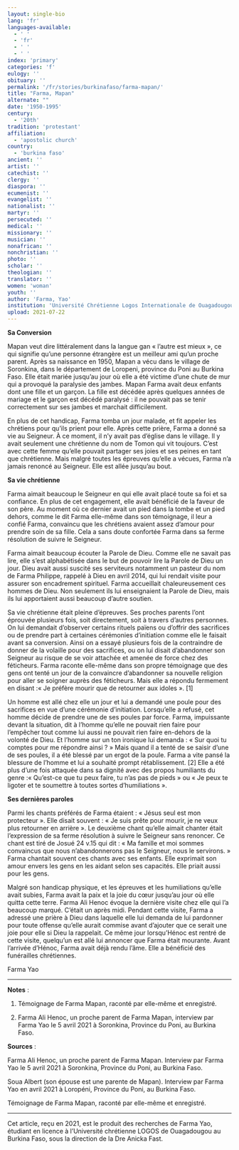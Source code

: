 ```yaml
---
layout: single-bio
lang: 'fr'
languages-available:
  - ' '
  - 'fr'
  - ' '
  - ' '
index: 'primary'
categories: 'f'
eulogy: ''
obituary: ''
permalink: '/fr/stories/burkinafaso/farma-mapan/'
title: "Farma, Mapan"
alternate: ""
date: '1950-1995'
century:
  - '20th'
tradition: 'protestant'
affiliation:
  - 'apostolic church'
country:
  - 'burkina faso'
ancient: ''
artist: ''
catechist: ''
clergy: ''
diaspora: ''
ecumenist: ''
evangelist: ''
nationalist: ''
martyr: ''
persecuted: ''
medical: ''
missionary: ''
musician: ''
nonafrican: ''
nonchristian: ''
photo: ''
scholar: ''
theologian: ''
translator: ''
women: 'woman'
youth: ''
author: 'Farma, Yao'
institution: 'Université Chrétienne Logos Internationale de Ouagadougou'
upload: 2021-07-22
---
```



**Sa Conversion**

Mapan veut dire littéralement dans la langue gan « l’autre est mieux », ce qui signifie qu’une personne étrangère est un meilleur ami qu’un proche parent. Après sa naissance en 1950, Mapan a vécu dans le village de Soronkina, dans le département de Loropeni, province du Poni au Burkina Faso. Elle était mariée jusqu’au jour où elle a été victime d’une chute de mur qui a provoqué la paralysie des jambes. Mapan Farma avait deux enfants dont une fille et un garçon. La fille est décédée après quelques années de mariage et le garçon est décédé paralysé : il ne pouvait pas se tenir correctement sur ses jambes et marchait difficilement.

En plus de cet handicap, Farma tomba un jour malade, et fit appeler les chrétiens pour qu’ils prient pour elle. Après cette prière, Farma a donné sa vie au Seigneur. À ce moment, il n’y avait pas d’église dans le village. Il y avait seulement une chrétienne du nom de Tomon qui vit toujours. C’est avec cette femme qu’elle pouvait partager ses joies et ses peines en tant que chrétienne. Mais malgré toutes les épreuves qu’elle a vécues, Farma n’a jamais renoncé au Seigneur. Elle est allée jusqu’au bout.

**Sa vie chrétienne**

Farma aimait beaucoup le Seigneur en qui elle avait placé toute sa foi et sa confiance. En plus de cet engagement, elle avait bénéficié de la faveur de son père. Au moment où ce dernier avait un pied dans la tombe et un pied dehors, comme le dit Farma elle-même dans son témoignage, il leur a confié Farma, convaincu que les chrétiens avaient assez d’amour pour prendre soin de sa fille. Cela a sans doute confortée Farma dans sa ferme résolution de suivre le Seigneur.

Farma aimait beaucoup écouter la Parole de Dieu. Comme elle ne savait pas lire, elle s’est alphabétisée dans le but de pouvoir lire la Parole de Dieu un jour. Dieu avait aussi suscité ses serviteurs notamment un pasteur du nom de Farma Philippe, rappelé à Dieu en avril 2014, qui lui rendait visite pour assurer son encadrement spirituel. Farma accueillait chaleureusement ces hommes de Dieu. Non seulement ils lui enseignaient la Parole de Dieu, mais ils lui apportaient aussi beaucoup d’autre soutien.   

Sa vie chrétienne était pleine d’épreuves. Ses proches parents l’ont éprouvée plusieurs fois, soit directement, soit à travers d’autres personnes. On lui demandait d’observer certains rituels païens ou d’offrir des sacrifices ou de prendre part à certaines cérémonies d’initiation comme elle le faisait avant sa conversion. Ainsi on a essayé plusieurs fois de la contraindre de donner de la volaille pour des sacrifices, ou on lui disait d’abandonner son Seigneur au risque de se voir attachée et amenée de force chez des féticheurs. Farma raconte elle-même dans son propre témoignage que des gens ont tenté un jour de la convaincre d’abandonner sa nouvelle religion pour aller se soigner auprès des féticheurs. Mais elle a répondu fermement en disant :« Je préfère mourir que de retourner aux idoles ». [1]

Un homme est allé chez elle un jour et lui a demandé une poule pour des sacrifices en vue d’une cérémonie d’initiation. Lorsqu’elle a refusé, cet homme décide de prendre une de ses poules par force. Farma, impuissante devant la situation, dit à l’homme qu’elle ne pouvait rien faire pour l’empêcher tout comme lui aussi ne pouvait rien faire en-dehors de la volonté de Dieu. Et l’homme sur un ton ironique lui demanda : « Sur quoi tu comptes pour me répondre ainsi ? » Mais quand il a tenté de se saisir d’une de ses poules, il a été blessé par un ergot de la poule. Farma a vite pansé la blessure de l’homme et lui a souhaité prompt rétablissement. [2] Elle a été plus d’une fois attaquée dans sa dignité avec des propos humiliants du genre :« Qu’est-ce que tu peux faire, tu n’as pas de pieds » ou « Je peux te ligoter et te soumettre à toutes sortes d’humiliations ».

**Ses dernières paroles**

Parmi les chants préférés de Farma étaient : « Jésus seul est mon protecteur ». Elle disait souvent : « Je suis prête pour mourir, je ne veux plus retourner en arrière ». Le deuxième chant qu’elle aimait chanter était l’expression de sa ferme résolution à suivre le Seigneur sans renoncer. Ce chant est tiré de Josué 24 v.15 qui dit : « Ma famille et moi sommes convaincus que nous n’abandonnerons pas  le Seigneur, nous le servirons. » Farma chantait souvent ces chants avec ses enfants. Elle exprimait son amour envers les gens en les aidant selon ses capacités. Elle priait aussi pour les gens.

Malgré son handicap physique, et les épreuves et les humiliations qu’elle avait subies, Farma avait la paix et la joie du cœur jusqu’au jour où elle quitta cette terre. Farma Ali Henoc évoque la dernière visite chez elle qui l’a beaucoup marqué. C’était un après midi. Pendant cette visite, Farma a adressé une prière à Dieu dans laquelle elle lui demanda de lui pardonner pour toute offense qu’elle aurait commise avant d’ajouter que ce serait une joie pour elle si Dieu la rappelait. Ce même jour lorsqu’Hénoc est rentré de cette visite, quelqu’un est allé lui annoncer que Farma était mourante. Avant l’arrivée d’Hénoc, Farma avait déjà rendu l’âme. Elle a bénéficié des funérailles chrétiennes.

Farma Yao

---

**Notes** :

1. Témoignage de Farma Mapan, raconté par elle-même  et enregistré.

2. Farma Ali Henoc, un proche parent de Farma Mapan, interview par Farma Yao le 5 avril 2021
à Soronkina, Province du Poni, au Burkina Faso.


**Sources** :

Farma Ali Henoc, un proche parent de Farma Mapan. Interview par Farma Yao le 5 avril 2021 à Soronkina, Province du Poni, au Burkina Faso.

Soua Albert (son épouse est une parente de Mapan). Interview par Farma Yao en avril 2021 à Loropéni, Province du Poni, au Burkina Faso.

Témoignage de Farma Mapan, raconté par elle-même et enregistré.

---

Cet article, reçu en 2021, est le produit des recherches de Farma Yao, étudiant en licence à l’Université chrétienne LOGOS de Ouagadougou au Burkina Faso, sous la direction de la Dre Anicka Fast.
